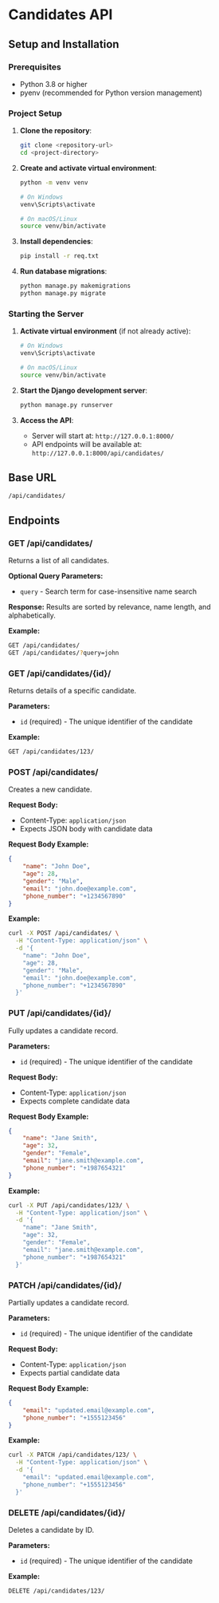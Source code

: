 # Candidates API

## Setup and Installation

### Prerequisites
- Python 3.8 or higher
- pyenv (recommended for Python version management)

### Project Setup
1. **Clone the repository**:
   ```bash
   git clone <repository-url>
   cd <project-directory>
   ```

2. **Create and activate virtual environment**:
   ```bash
   python -m venv venv
   
   # On Windows
   venv\Scripts\activate
   
   # On macOS/Linux
   source venv/bin/activate
   ```

3. **Install dependencies**:
   ```bash
   pip install -r req.txt
   ```

4. **Run database migrations**:
   ```bash
   python manage.py makemigrations
   python manage.py migrate
   ```

### Starting the Server
1. **Activate virtual environment** (if not already active):
   ```bash
   # On Windows
   venv\Scripts\activate
   
   # On macOS/Linux
   source venv/bin/activate
   ```

2. **Start the Django development server**:
   ```bash
   python manage.py runserver
   ```

3. **Access the API**:
   - Server will start at: `http://127.0.0.1:8000/`
   - API endpoints will be available at: `http://127.0.0.1:8000/api/candidates/`


## Base URL
```
/api/candidates/
```

## Endpoints

### GET /api/candidates/
Returns a list of all candidates.

**Optional Query Parameters:**
- `query` - Search term for case-insensitive name search

**Response:**
Results are sorted by relevance, name length, and alphabetically.

**Example:**
```bash
GET /api/candidates/
GET /api/candidates/?query=john
```

### GET /api/candidates/{id}/
Returns details of a specific candidate.

**Parameters:**
- `id` (required) - The unique identifier of the candidate

**Example:**
```bash
GET /api/candidates/123/
```

### POST /api/candidates/
Creates a new candidate.

**Request Body:**
- Content-Type: `application/json`
- Expects JSON body with candidate data

**Request Body Example:**
```json
{
    "name": "John Doe",
    "age": 28,
    "gender": "Male",
    "email": "john.doe@example.com",
    "phone_number": "+1234567890"
}
```

**Example:**
```bash
curl -X POST /api/candidates/ \
  -H "Content-Type: application/json" \
  -d '{
    "name": "John Doe",
    "age": 28,
    "gender": "Male",
    "email": "john.doe@example.com",
    "phone_number": "+1234567890"
  }'
```

### PUT /api/candidates/{id}/
Fully updates a candidate record.

**Parameters:**
- `id` (required) - The unique identifier of the candidate

**Request Body:**
- Content-Type: `application/json`
- Expects complete candidate data

**Request Body Example:**
```json
{
    "name": "Jane Smith",
    "age": 32,
    "gender": "Female",
    "email": "jane.smith@example.com",
    "phone_number": "+1987654321"
}
```

**Example:**
```bash
curl -X PUT /api/candidates/123/ \
  -H "Content-Type: application/json" \
  -d '{
    "name": "Jane Smith",
    "age": 32,
    "gender": "Female",
    "email": "jane.smith@example.com",
    "phone_number": "+1987654321"
  }'
```

### PATCH /api/candidates/{id}/
Partially updates a candidate record.

**Parameters:**
- `id` (required) - The unique identifier of the candidate

**Request Body:**
- Content-Type: `application/json`
- Expects partial candidate data

**Request Body Example:**
```json
{
    "email": "updated.email@example.com",
    "phone_number": "+1555123456"
}
```

**Example:**
```bash
curl -X PATCH /api/candidates/123/ \
  -H "Content-Type: application/json" \
  -d '{
    "email": "updated.email@example.com",
    "phone_number": "+1555123456"
  }'
```

### DELETE /api/candidates/{id}/
Deletes a candidate by ID.

**Parameters:**
- `id` (required) - The unique identifier of the candidate

**Example:**
```bash
DELETE /api/candidates/123/
```